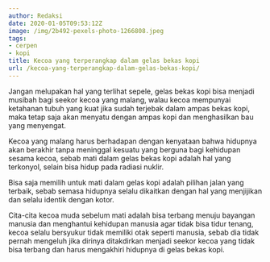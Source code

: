```yaml
---
author: Redaksi
date: 2020-01-05T09:53:12Z
image: /img/2b492-pexels-photo-1266808.jpeg
tags:
- cerpen
- kopi
title: Kecoa yang terperangkap dalam gelas bekas kopi
url: /kecoa-yang-terperangkap-dalam-gelas-bekas-kopi/
---
```


Jangan melupakan hal yang terlihat sepele, gelas bekas kopi bisa menjadi musibah bagi seekor kecoa yang malang, walau kecoa mempunyai ketahanan tubuh yang kuat jika sudah terjebak dalam ampas bekas kopi, maka tetap saja akan menyatu dengan ampas kopi dan menghasilkan bau yang menyengat.

Kecoa yang malang harus berhadapan dengan kenyataan bahwa hidupnya akan berakhir tanpa meninggal kesuatu yang berguna bagi kehidupan sesama kecoa, sebab mati dalam gelas bekas kopi adalah hal yang terkonyol, selain bisa hidup pada radiasi nuklir.

Bisa saja memilih untuk mati dalam gelas kopi adalah pilihan jalan yang terbaik, sebab semasa hidupnya selalu dikaitkan dengan hal yang menjijikan dan selalu identik dengan kotor.

Cita-cita kecoa muda sebelum mati adalah bisa terbang menuju bayangan manusia dan menghantui kehidupan manusia agar tidak bisa tidur tenang, kecoa selalu bersyukur tidak memiliki otak seperti manusia, sebab dia tidak pernah mengeluh jika dirinya ditakdirkan menjadi seekor kecoa yang tidak bisa terbang dan harus mengakhiri hidupnya di gelas bekas kopi.